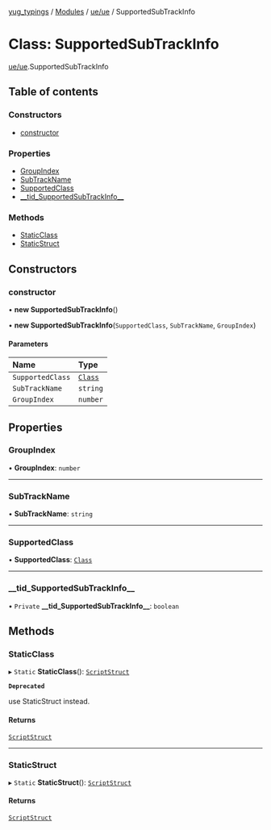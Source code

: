 [yug_typings](../README.md) / [Modules](../modules.md) / [ue/ue](../modules/ue_ue.md) / SupportedSubTrackInfo

# Class: SupportedSubTrackInfo

[ue/ue](../modules/ue_ue.md).SupportedSubTrackInfo

## Table of contents

### Constructors

- [constructor](ue_ue.SupportedSubTrackInfo.md#constructor)

### Properties

- [GroupIndex](ue_ue.SupportedSubTrackInfo.md#groupindex)
- [SubTrackName](ue_ue.SupportedSubTrackInfo.md#subtrackname)
- [SupportedClass](ue_ue.SupportedSubTrackInfo.md#supportedclass)
- [\_\_tid\_SupportedSubTrackInfo\_\_](ue_ue.SupportedSubTrackInfo.md#__tid_supportedsubtrackinfo__)

### Methods

- [StaticClass](ue_ue.SupportedSubTrackInfo.md#staticclass)
- [StaticStruct](ue_ue.SupportedSubTrackInfo.md#staticstruct)

## Constructors

### constructor

• **new SupportedSubTrackInfo**()

• **new SupportedSubTrackInfo**(`SupportedClass`, `SubTrackName`, `GroupIndex`)

#### Parameters

| Name | Type |
| :------ | :------ |
| `SupportedClass` | [`Class`](ue_ue.Class.md) |
| `SubTrackName` | `string` |
| `GroupIndex` | `number` |

## Properties

### GroupIndex

• **GroupIndex**: `number`

___

### SubTrackName

• **SubTrackName**: `string`

___

### SupportedClass

• **SupportedClass**: [`Class`](ue_ue.Class.md)

___

### \_\_tid\_SupportedSubTrackInfo\_\_

• `Private` **\_\_tid\_SupportedSubTrackInfo\_\_**: `boolean`

## Methods

### StaticClass

▸ `Static` **StaticClass**(): [`ScriptStruct`](ue_ue.ScriptStruct.md)

**`Deprecated`**

use StaticStruct instead.

#### Returns

[`ScriptStruct`](ue_ue.ScriptStruct.md)

___

### StaticStruct

▸ `Static` **StaticStruct**(): [`ScriptStruct`](ue_ue.ScriptStruct.md)

#### Returns

[`ScriptStruct`](ue_ue.ScriptStruct.md)

